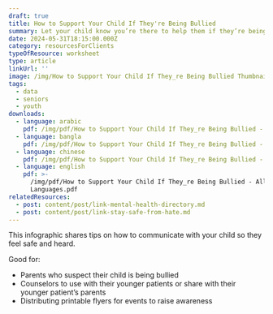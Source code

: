 ```yaml
---
draft: true
title: How to Support Your Child If They're Being Bullied
summary: Let your child know you’re there to help them if they’re being bullied.
date: 2024-05-31T18:15:00.000Z
category: resourcesForClients
typeOfResource: worksheet
type: article
linkUrl: ''
image: /img/How to Support Your Child If They_re Being Bullied Thumbnail.png
tags:
  - data
  - seniors
  - youth
downloads:
  - language: arabic
    pdf: /img/pdf/How to Support Your Child If They_re Being Bullied - Arabic.pdf
  - language: bangla
    pdf: /img/pdf/How to Support Your Child If They_re Being Bullied - Bangla.pdf
  - language: chinese
    pdf: /img/pdf/How to Support Your Child If They_re Being Bullied - Chinese.pdf
  - language: english
    pdf: >-
      /img/pdf/How to Support Your Child If They_re Being Bullied - All
      Languages.pdf
relatedResources:
  - post: content/post/link-mental-health-directory.md
  - post: content/post/link-stay-safe-from-hate.md
---
```


This infographic shares tips on how to communicate with your child so they feel safe and heard.

Good for:

* Parents who suspect their child is being bullied
* Counselors to use with their younger patients or share with their younger patient’s parents
* Distributing printable flyers for events to raise awareness
